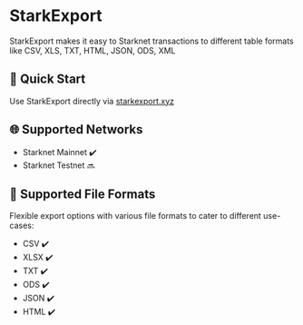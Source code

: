 # StarkExport
StarkExport makes it easy to Starknet transactions to different table formats like CSV, XLS, TXT, HTML, JSON, ODS, XML

## 🚀 Quick Start
Use StarkExport directly via [starkexport.xyz](https://starkexport.xyz)

## 🌐 Supported Networks
- Starknet Mainnet :heavy_check_mark:
- Starknet Testnet :soon:

## 📄 Supported File Formats

Flexible export options with various file formats to cater to different use-cases:
- CSV :heavy_check_mark:
- XLSX :heavy_check_mark:
- TXT :heavy_check_mark:
- ODS :heavy_check_mark:
- JSON :heavy_check_mark:
- HTML :heavy_check_mark:

